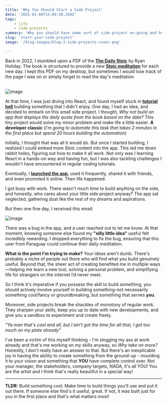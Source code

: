 ```yaml
---
title: 'Why You Should Start a Side Project'
date: '2025-01-04T15:09:38.350Z'
tags:
    - life
    - side-projects
summary: 'Why you should have some sort of side-project on-going and how it can sometimes feel an escape from the ordinary'
slug: 'start-your-side-project'
image: '/blog-images/blog-2-side-projects-cover.png'

---
```


Back in 2022, I stumbled upon a PDF of the **[The Daily Stoic](https://g.co/kgs/rLQM73M)** by Ryan Holiday. The book is structured to provide a new **[Stoic meditation](https://dailystoic.com/what-is-stoicism-a-definition-3-stoic-exercises-to-get-you-started/)** for each new day. I kept this PDF on my desktop, but sometimes I would lose track of the page I was on or simply forget to read the day's meditation<br/><br/>

![image](/blog-images/blog-2-side-projects-cover.png)

At that time, I was just diving into React, and found myself stuck in **[tutorial hell](https://www.linkedin.com/pulse/escaping-tutorial-hell-guide-progress-your-learning-journey-jatasra-dvdgf/)** building something that I didn't enjoy. One day, I had an idea, and decided to embark on this small side project. I thought, *Why not build an app that displays the daily quote from the book based on the date?*  This tiny project would solve my minor problem and make life a little easier.
**A developer classic** (*I'm going to automate this task that takes 2 minutes in the first place but spend 20 hours building the automation*)

Initially, I thought that was all it would do. But once I started building, I realized I could embed more Stoic content into the app. This led me down rabbit holes, figuring out how to make it all work. Not only was I learning React in a hands-on way and having fun, but I was also tackling challenges I wouldn't have encountered in regular coding tutorials.

Eventually, I **[launched the app](https://dailystoicreminders.uk/)**, used it frequently, shared it with friends, and even promoted it online. Then life happened.

I got busy with work. There wasn't much time to build anything on the side, and honestly, who cares about your little side project anyway? The app sat neglected, gathering dust like the rest of my dreams and aspirations.

But then one fine day, I received this email:

![image](/blog-images/blog-2-side-projects.png)

There was a bug in the app, and a user reached out to let me know. At that moment, knowing someone else found my **"silly little idea"** useful felt incredibly rewarding. I dropped everything to fix the bug, ensuring that this user from Paraguay could continue their daily meditation.

**What is the point I'm trying to make?**
Your ideas aren't dumb. There's probably a niche of people out there who will find what you build genuinely useful. Beyond that, the sheer act of creating benefited me in multiple ways—helping me learn a new tool, solving a personal problem, and simplifying life for strangers on the internet I’d never meet.

So I think it's imperative if you possess the skill to build something, you should actively involve yourself in building something-not necessarily something cool/fancy or groundbreaking, but something that serves **you**.

Moreover, side projects break the shackles of monotony of regular work. They sharpen your skills, keep you up to date with new developments, and give you a sandbox to experiment and create freely.

*"Ya man that's cool and all, but I ain't got the time for all that, I got too much on my plate already"*

I've been a victim of this myself thinking - I'm slogging my ass at work already and that's me working on my skills anyway, so *Why take on more?* Honestly, I don't really have an answer to that.
But there's an inexplicable joy in having the ability to create something from the ground-up - moulding it to your vision and something that **YOU** have complete control over. Not your manager, the stakeholders, company targets, NADA, it's all YOU! You are the artist and I think that's really beautiful in a special way!

---
**TLDR:** Build something cool. Make time to build things you'll use and put it out there. If someone else find's it useful, great. If not, it was built just for you in the first place and that's what matters most!